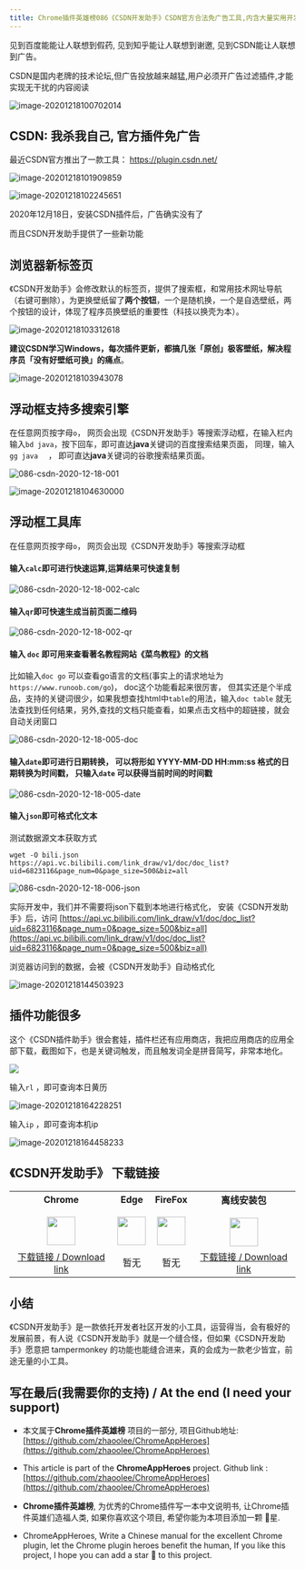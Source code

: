 ```yaml
---
title: Chrome插件英雄榜086《CSDN开发助手》CSDN官方合法免广告工具,内含大量实用开发工具
---
```




见到百度能能让人联想到假药, 见到知乎能让人联想到谢邀, 见到CSDN能让人联想到广告。


CSDN是国内老牌的技术论坛,但广告投放越来越猛,用户必须开广告过滤插件,才能实现无干扰的内容阅读

![image-20201218100702014](https://v2fy.com/asset/0i/ChromeAppHeroes/page/086-csdn-2020-12-18.assets/image-20201218100702014.png)





## CSDN: 我杀我自己, 官方插件免广告



最近CSDN官方推出了一款工具： https://plugin.csdn.net/

![image-20201218101909859](https://v2fy.com/asset/0i/ChromeAppHeroes/page/086-csdn-2020-12-18.assets/image-20201218101909859.png)

![image-20201218102245651](https://v2fy.com/asset/0i/ChromeAppHeroes/page/086-csdn-2020-12-18.assets/image-20201218102245651.png)



2020年12月18日，安装CSDN插件后，广告确实没有了



而且CSDN开发助手提供了一些新功能



## 浏览器新标签页



《CSDN开发助手》会修改默认的标签页，提供了搜索框，和常用技术网址导航（右键可删除），为更换壁纸留了**两个按钮**，一个是随机换，一个是自选壁纸，两个按钮的设计，体现了程序员换壁纸的重要性（科技以换壳为本）。



![image-20201218103312618](https://v2fy.com/asset/0i/ChromeAppHeroes/page/086-csdn-2020-12-18.assets/image-20201218103312618.png)



**建议CSDN学习Windows，每次插件更新，都搞几张「原创」极客壁纸，解决程序员「没有好壁纸可换」的痛点**。



![image-20201218103943078](https://v2fy.com/asset/0i/ChromeAppHeroes/page/086-csdn-2020-12-18.assets/image-20201218103943078.png)



## 浮动框支持多搜索引擎



在任意网页按字母`o`， 网页会出现《CSDN开发助手》等搜索浮动框，在输入栏内输入`bd java`，按下回车，即可直达**java**关键词的百度搜索结果页面， 同理，输入 `gg java  ` ， 即可直达**java**关键词的谷歌搜索结果页面。

![086-csdn-2020-12-18-001](https://v2fy.com/asset/0i/ChromeAppHeroes/page/086-csdn-2020-12-18.assets/086-csdn-2020-12-18-001.gif)

![image-20201218104630000](https://v2fy.com/asset/0i/ChromeAppHeroes/page/086-csdn-2020-12-18.assets/image-20201218104630000.png)





## 浮动框工具库

在任意网页按字母`o`， 网页会出现《CSDN开发助手》等搜索浮动框


#### 输入`calc`即可进行快速运算,运算结果可快速复制

![086-csdn-2020-12-18-002-calc](https://v2fy.com/asset/0i/ChromeAppHeroes/page/086-csdn-2020-12-18.assets/086-csdn-2020-12-18-002-calc.gif)





#### 输入`qr`即可快速生成当前页面二维码



![086-csdn-2020-12-18-002-qr](https://v2fy.com/asset/0i/ChromeAppHeroes/page/086-csdn-2020-12-18.assets/086-csdn-2020-12-18-002-qr.gif)





#### 输入 `doc` 即可用来查看著名教程网站《菜鸟教程》的文档



比如输入`doc go` 可以查看go语言的文档(事实上的请求地址为`https://www.runoob.com/go`)， doc这个功能看起来很厉害， 但其实还是个半成品，支持的关键词很少，如果我想查找html中`table`的用法，输入`doc table` 就无法查找到任何结果，另外,查找的文档只能查看，如果点击文档中的超链接，就会自动关闭窗口

![086-csdn-2020-12-18-005-doc](https://v2fy.com/asset/0i/ChromeAppHeroes/page/086-csdn-2020-12-18.assets/086-csdn-2020-12-18-005-doc.gif)







#### 输入`date`即可进行日期转换， 可以将形如 YYYY-MM-DD HH:mm:ss 格式的日期转换为时间戳， 只输入`date` 可以获得当前时间的时间戳



![086-csdn-2020-12-18-005-date](https://v2fy.com/asset/0i/ChromeAppHeroes/page/086-csdn-2020-12-18.assets/086-csdn-2020-12-18-005-date.gif)





#### 输入`json`即可格式化文本


测试数据源文本获取方式 
```shell
wget -O bili.json https://api.vc.bilibili.com/link_draw/v1/doc/doc_list?uid=6823116&page_num=0&page_size=500&biz=all
```



![086-csdn-2020-12-18-006-json](https://v2fy.com/asset/0i/ChromeAppHeroes/page/086-csdn-2020-12-18.assets/086-csdn-2020-12-18-006-json.gif)





实际开发中，我们并不需要将json下载到本地进行格式化， 安装《CSDN开发助手》后，访问 [https://api.vc.bilibili.com/link_draw/v1/doc/doc_list?uid=6823116&page_num=0&page_size=500&biz=all](https://api.vc.bilibili.com/link_draw/v1/doc/doc_list?uid=6823116&page_num=0&page_size=500&biz=all)

浏览器访问到的数据，会被《CSDN开发助手》自动格式化

![image-20201218144503923](https://v2fy.com/asset/0i/ChromeAppHeroes/page/086-csdn-2020-12-18.assets/image-20201218144503923.png)





## 插件功能很多

这个《CSDN插件助手》很会套娃，插件栏还有应用商店，我把应用商店的应用全部下载，截图如下，也是关键词触发，而且触发词全是拼音简写，非常本地化。

![](https://v2fy.com/asset/0i/ChromeAppHeroes/page/086-csdn-2020-12-18.assets/image-20201218145410799.png)

输入`rl` ，即可查询本日黄历

![image-20201218164228251](https://v2fy.com/asset/0i/ChromeAppHeroes/page/086-csdn-2020-12-18.assets/image-20201218164228251.png)



输入`ip` ，即可查询本机ip



![image-20201218164458233](https://v2fy.com/asset/0i/ChromeAppHeroes/page/086-csdn-2020-12-18.assets/image-20201218164458233.png)





## 《CSDN开发助手》 下载链接

<table style="table-layout: fixed;">
<tbody>
<tr>
<td><div style="text-align: center;"><div style="font-weight: bold">Chrome</div><br/><div><img  style="width:50px; height:auto;" src="https://v2fy.com/asset/0i/ChromeAppHeroes/page/001_markdown_here.assets/chromeappheroes-chrome-icon.png"/></div></div></td>
<td><div style="text-align: center;" ><div style="font-weight: bold">Edge</div><br/><div><img style="width:50px; height:auto;" src="https://v2fy.com/asset/0i/ChromeAppHeroes/page/001_markdown_here.assets/chromeappheroes-edge-icon.png"/></div></div></td>
<td><div style="text-align: center;" ><div style="font-weight: bold">FireFox</div><br/><div><img  style="width:50px; height:auto;" src="https://v2fy.com/asset/0i/ChromeAppHeroes/page/001_markdown_here.assets/chromeappheroes-firefox-icon.png"/></div></div></td>
<td><div style="text-align: center;" ><div style="font-weight: bold">离线安装包</div><br/><div><img  style="width:50px; height:auto;" src="https://v2fy.com/asset/0i/ChromeAppHeroes/page/001_markdown_here.assets/chromeappheroes-github-download.png"/></div></div></td>
</tr>
<tr>
<td>
<div style="text-align: center;">
<a  href="https://chrome.google.com/webstore/detail/csdn%E5%BC%80%E5%8F%91%E5%8A%A9%E6%89%8B/kfkdboecolemdjodhmhmcibjocfopejo">下载链接 / Download link</a>
</div>
</td>
<td>
<div style="text-align: center;">暂无</div>
</td>
<td>
<div style="text-align: center;">暂无</div>
</td>
<td>
<div style="text-align: center;"><a  href="https://cdn.jsdelivr.net/gh/zhaoolee/ChromeAppHeroes/backup/086-csdn.zip">下载链接 / Download link</a></div>
</td>
</tr>
</tbody>
</table>



## 小结

《CSDN开发助手》是一款依托开发者社区开发的小工具，运营得当，会有极好的发展前景，有人说《CSDN开发助手》就是一个缝合怪，但如果《CSDN开发助手》愿意把 tampermonkey 的功能也能缝合进来，真的会成为一款老少皆宜，前途无量的小工具。



## 写在最后(我需要你的支持) / At the end (I need your support)

- 本文属于**Chrome插件英雄榜** 项目的一部分, 项目Github地址: [https://github.com/zhaoolee/ChromeAppHeroes](https://github.com/zhaoolee/ChromeAppHeroes)


- This article is part of the **ChromeAppHeroes** project. Github link : [https://github.com/zhaoolee/ChromeAppHeroes](https://github.com/zhaoolee/ChromeAppHeroes) 

- **Chrome插件英雄榜**, 为优秀的Chrome插件写一本中文说明书, 让Chrome插件英雄们造福人类, 如果你喜欢这个项目, 希望你能为本项目添加一颗 🌟星.

- ChromeAppHeroes, Write a Chinese manual for the excellent Chrome plugin, let the Chrome plugin heroes benefit the human, If you like this project, I hope you can add a star 🌟 to this project.


